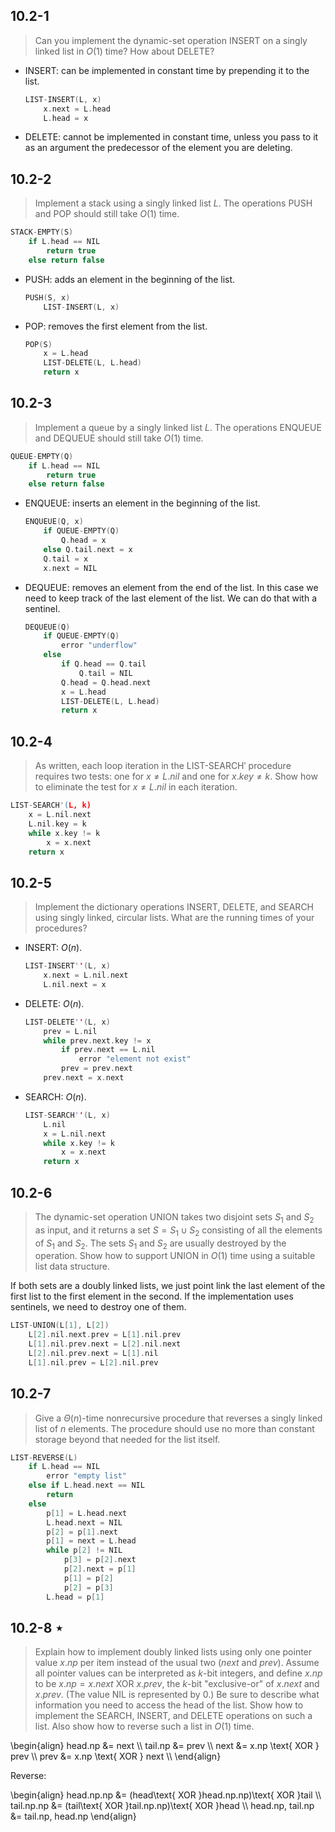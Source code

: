 ## 10.2-1

> Can you implement the dynamic-set operation $\text{INSERT}$ on a singly linked list in $O(1)$ time? How about $\text{DELETE}$?

- $\text{INSERT}$: can be implemented in constant time by prepending it to the list.

    ```cpp
    LIST-INSERT(L, x)
        x.next = L.head
        L.head = x
    ```

- $\text{DELETE}$: cannot be implemented in constant time, unless you pass to it as an argument the predecessor of the element you are deleting.

## 10.2-2

> Implement a stack using a singly linked list $L$. The operations $\text{PUSH}$ and $\text{POP}$ should still take $O(1)$ time.

```cpp
STACK-EMPTY(S)
    if L.head == NIL
        return true
    else return false
```

- $\text{PUSH}$: adds an element in the beginning of the list.

    ```cpp
    PUSH(S, x)
        LIST-INSERT(L, x)
    ```

- $\text{POP}$: removes the first element from the list.

    ```cpp
    POP(S)
        x = L.head
        LIST-DELETE(L, L.head)
        return x
    ```

## 10.2-3

> Implement a queue by a singly linked list $L$. The operations $\text{ENQUEUE}$ and $\text{DEQUEUE}$ should still take $O(1)$ time.

```cpp
QUEUE-EMPTY(Q)
    if L.head == NIL
        return true
    else return false
```

- $\text{ENQUEUE}$: inserts an element in the beginning of the list.

    ```cpp
    ENQUEUE(Q, x)
        if QUEUE-EMPTY(Q)
            Q.head = x
        else Q.tail.next = x
        Q.tail = x
        x.next = NIL
    ```

- $\text{DEQUEUE}$: removes an element from the end of the list. In this case we need to keep track of the last element of the list. We can do that with a sentinel.

    ```cpp
    DEQUEUE(Q)
        if QUEUE-EMPTY(Q)
            error "underflow"
        else
            if Q.head == Q.tail
                Q.tail = NIL
            Q.head = Q.head.next
            x = L.head
            LIST-DELETE(L, L.head)
            return x
    ```

## 10.2-4

> As written, each loop iteration in the $\text{LIST-SEARCH}'$ procedure requires two tests: one for $x \ne L.nil$ and one for $x.key \ne k$. Show how to eliminate the test for $x \ne L.nil$ in each iteration.

```cpp
LIST-SEARCH'(L, k)
    x = L.nil.next
    L.nil.key = k
    while x.key != k
        x = x.next
    return x
```

## 10.2-5

> Implement the dictionary operations $\text{INSERT}$, $\text{DELETE}$, and $\text{SEARCH}$ using singly linked, circular lists. What are the running times of your procedures?

- $\text{INSERT}$: $O(n)$.

    ```cpp
    LIST-INSERT''(L, x)
        x.next = L.nil.next
        L.nil.next = x
    ```

- $\text{DELETE}$: $O(n)$.

    ```cpp
    LIST-DELETE''(L, x)
        prev = L.nil
        while prev.next.key != x
            if prev.next == L.nil
                error "element not exist"
            prev = prev.next
        prev.next = x.next
    ```

- $\text{SEARCH}$: $O(n)$.

    ```cpp
    LIST-SEARCH''(L, x)
        L.nil
        x = L.nil.next
        while x.key != k
            x = x.next
        return x
    ```

## 10.2-6

> The dynamic-set operation $\text{UNION}$ takes two disjoint sets $S_1$ and $S_2$ as input, and it returns a set $S = S_1 \cup S_2$ consisting of all the elements of $S_1$ and $S_2$. The sets $S_1$ and $S_2$ are usually destroyed by the operation. Show how to support $\text{UNION}$ in $O(1)$ time using a suitable list data structure.

If both sets are a doubly linked lists, we just point link the last element of the first list to the first element in the second. If the implementation uses sentinels, we need to destroy one of them.

```cpp
LIST-UNION(L[1], L[2])
    L[2].nil.next.prev = L[1].nil.prev
    L[1].nil.prev.next = L[2].nil.next
    L[2].nil.prev.next = L[1].nil
    L[1].nil.prev = L[2].nil.prev
```

## 10.2-7

> Give a $\Theta(n)$-time nonrecursive procedure that reverses a singly linked list of $n$ elements. The procedure should use no more than constant storage beyond that needed for the list itself.

```cpp
LIST-REVERSE(L)
    if L.head == NIL
        error "empty list"
    else if L.head.next == NIL
        return
    else
        p[1] = L.head.next
        L.head.next = NIL
        p[2] = p[1].next
        p[1] = next = L.head
        while p[2] != NIL
            p[3] = p[2].next
            p[2].next = p[1]
            p[1] = p[2]
            p[2] = p[3]
        L.head = p[1]
```

## 10.2-8 $\star$

> Explain how to implement doubly linked lists using only one pointer value $x.np$ per item instead of the usual two ($next$ and $prev$). Assume all pointer values can be interpreted as $k$-bit integers, and define $x.np$ to be $x.np = x.next \text{ XOR } x.prev$, the $k$-bit "exclusive-or" of $x.next$ and $x.prev$. (The value $\text{NIL}$ is represented by $0$.) Be sure to describe what information you need to access the head of the list. Show how to implement the $\text{SEARCH}$, $\text{INSERT}$, and $\text{DELETE}$ operations on such a list. Also show how to reverse such a list in $O(1)$ time.

\begin{align}
head.np &= next \\\\
tail.np &= prev \\\\
   next &= x.np \text{ XOR } prev \\\\
   prev &= x.np \text{ XOR } next \\\\
\end{align}

Reverse:

\begin{align}
      head.np.np &= (head\text{ XOR }head.np.np)\text{ XOR }tail \\\\
      tail.np.np &= (tail\text{ XOR }tail.np.np)\text{ XOR }head \\\\
head.np, tail.np &= tail.np, head.np
\end{align}
